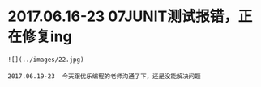 # 2017.06.16-23 07JUNIT测试报错，正在修复ing
	![](../images/22.jpg)  
	
	2017.06.19-23  今天跟优乐编程的老师沟通了下，还是没能解决问题